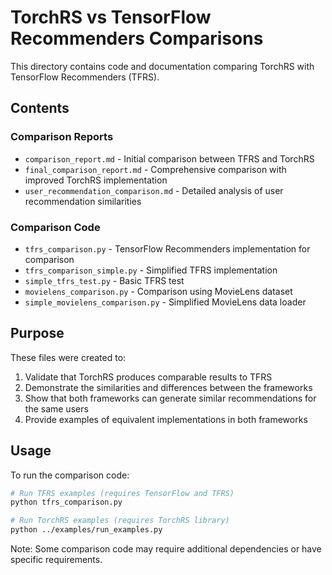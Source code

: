 # TorchRS vs TensorFlow Recommenders Comparisons

This directory contains code and documentation comparing TorchRS with TensorFlow Recommenders (TFRS).

## Contents

### Comparison Reports
- `comparison_report.md` - Initial comparison between TFRS and TorchRS
- `final_comparison_report.md` - Comprehensive comparison with improved TorchRS implementation
- `user_recommendation_comparison.md` - Detailed analysis of user recommendation similarities

### Comparison Code
- `tfrs_comparison.py` - TensorFlow Recommenders implementation for comparison
- `tfrs_comparison_simple.py` - Simplified TFRS implementation
- `simple_tfrs_test.py` - Basic TFRS test
- `movielens_comparison.py` - Comparison using MovieLens dataset
- `simple_movielens_comparison.py` - Simplified MovieLens data loader

## Purpose

These files were created to:
1. Validate that TorchRS produces comparable results to TFRS
2. Demonstrate the similarities and differences between the frameworks
3. Show that both frameworks can generate similar recommendations for the same users
4. Provide examples of equivalent implementations in both frameworks

## Usage

To run the comparison code:
```bash
# Run TFRS examples (requires TensorFlow and TFRS)
python tfrs_comparison.py

# Run TorchRS examples (requires TorchRS library)
python ../examples/run_examples.py
```

Note: Some comparison code may require additional dependencies or have specific requirements.